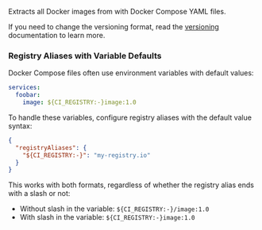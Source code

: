 Extracts all Docker images from with Docker Compose YAML files.

If you need to change the versioning format, read the [versioning](../../versioning/index.md) documentation to learn more.

### Registry Aliases with Variable Defaults

Docker Compose files often use environment variables with default values:

```yaml
services:
  foobar:
    image: ${CI_REGISTRY:-}image:1.0
```

To handle these variables, configure registry aliases with the default value syntax:

```json
{
  "registryAliases": {
    "${CI_REGISTRY:-}": "my-registry.io"
  }
}
```

This works with both formats, regardless of whether the registry alias ends with a slash or not:

- Without slash in the variable: `${CI_REGISTRY:-}/image:1.0`
- With slash in the variable: `${CI_REGISTRY:-}image:1.0`
